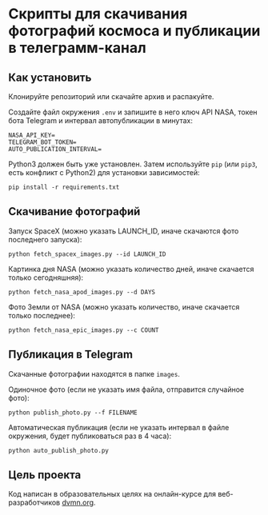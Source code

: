# Скрипты для скачивания фотографий космоса и публикации в телеграмм-канал

## Как установить

Клонируйте репозиторий или скачайте архив и распакуйте.

Создайте файл окружения `.env` и запишите в него ключ API NASA, токен бота Telegram и интервал автопубликации в минутах:
```
NASA_API_KEY=
TELEGRAM_BOT_TOKEN=
AUTO_PUBLICATION_INTERVAL=
```

Python3 должен быть уже установлен. 
Затем используйте `pip` (или `pip3`, есть конфликт с Python2) для установки зависимостей:
```
pip install -r requirements.txt
```

## Скачивание фотографий

Запуск SpaceX (можно указать LAUNCH_ID, иначе скачаются фото последнего запуска):
```
python fetch_spacex_images.py --id LAUNCH_ID
```

Картинка дня NASA (можно указать количество дней, иначе скачается только сегодняшняя):
```
python fetch_nasa_apod_images.py --d DAYS
```

Фото Земли от NASA (можно указать количество, иначе скачается только последнее):
```
python fetch_nasa_epic_images.py --c COUNT
```

## Публикация в Telegram

Скачанные фотографии находятся в папке `images`.

Одиночное фото (если не указать имя файла, отправится случайное фото):
```
python publish_photo.py --f FILENAME
```

Автоматическая публикация (если не указать интервал в файле окружения, будет публиковаться раз в 4 часа):
```
python auto_publish_photo.py
```

## Цель проекта

Код написан в образовательных целях на онлайн-курсе для веб-разработчиков [dvmn.org](https://dvmn.org/).
